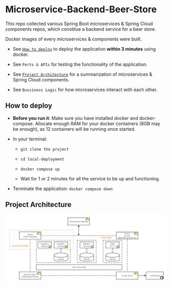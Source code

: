 # Microservice-Backend-Beer-Store
This repo collected various Spring Boot microservices &amp; Spring Cloud components repos, which constitue a backend service for a beer store.

Docker images of every microservices & components were built. 

- See [`How to deploy`](#how-to-deploy) to deploy the application **within 3 minutes** using docker. 

- See `Ports & APIs` for testing the functionality of the application.

- See [`Project Architecture`](#project-architecture) for a summarization of microservices & Spring Cloud components.

- See `Bussiness Logic` for how microservices interact with each other.


## How to deploy

- **Before you run it**: Make sure you have installed docker and docker-compose. Allocate enough RAM for your docker containers (8GB may be enough), as 12 containers will be running once started.

- In your terminal: 
  
  - `git clone the project`
  
  - `cd local-deployment`

  - `docker compose up`

  - Wait for 1 or 2 minutes for all the service to be up and functioning.
  
- Terminate the application: `docker compose down`

## 


## Project Architecture

![architechture](architecture.png)
